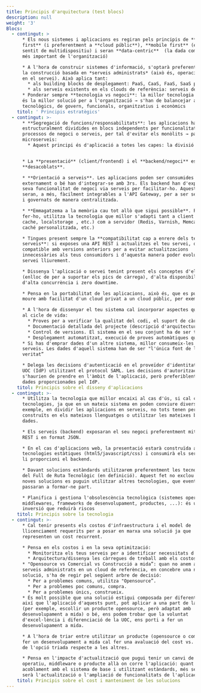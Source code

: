 ```yaml
---
title: Principis d'arquitectura (test blocs)
description: null
weight: '3'
Blocs:
  - contingut: >
      * Els nous sistemes i aplicacions es regiran pels principis de **cloud
      first** (i preferentment a **cloud públic**), **mobile first** (en el
      sentit de multidispositiu) i seran **data-centric**  (la dada com a actiu
      més important de l'organització)

      * A l'hora de construir sistemes d'informació, s'optarà preferentment per
      la construcció basada en *serveis administrats* (això és, operació inclosa
      en el servei). Això aplica tant:
        * als building blocks de desplegament: PaaS, CaaS, FaaS, SaaS per sobre de IaaS/VM
        * als serveis existents en els clouds de referència: serveis de notificacions, cues, CDN, storage, …, per sobre de solucions desenvolupades a mida
      * Ponderar sempre **tecnologia vs negoci**: la millor tecnologia no sempre
      és la millor solució per a l'organització → s'han de balancejar aspectes
      tecnològics, de govern, funcionals, organitzatius i econòmics
    titol: ' Principis estratègics'
  - contingut: >-
      * **Segregació de funcions/responsabilitats**: les aplicacions han d'estar
      estructuralment dividides en blocs independents per funcionalitats,
      processos de negoci o serveis, per tal d'evitar els monòlits → patró de
      microserveis:
        * Aquest principi és d'aplicació a totes les capes: la divisió lògica de les funcionalitats també s'hauria de correspondre a una divisió "física” en el desplegament → un servei, una base de dades <br /> <br />


      * La **presentació** (client/frontend) i el **backend/negoci** estaran
      **desacoblats**.

      * **Orientació a serveis**. Les aplicacions poden ser consumides
      externament o bé han d'integrar-se amb 3rs. Els backend han d'exposar la
      seva funcionalitat de negoci via serveis per facilitar-ho. Aquests serveis
      seran, a més, fàcilment integrables a l'API Gateway, per a ser securitzats
      i governats de manera centralitzada.

      * **Emmagatzema a la memòria cau tot allò que sigui possible**. Per
      fer-ho, utilitza la tecnologia que millor s'adapti tant a client (html5
      cache, localstorage , etc.) com a servidor (Redis, Varnish, Memcache,
      caché personalitzada, etc.)

      * Tingues present sempre la **compatibilitat cap a enrere dels teus
      serveis**: si exposes una API REST i actualitzes el teu servei, que sigui
      compatible amb versions anteriors per a evitar actualitzacions
      innecessàries als teus consumidors i d'aquesta manera poder evolucionar el
      servei lliurement.

      * Dissenya l'aplicació o servei tenint present els conceptes d'elasticitat
      (enlloc de per a suportar els pics de càrrega), d'alta disponibilitat,
      d'alta concurrència i zero downtime.

      * Pensa en la portabilitat de les aplicacions, això és, que es puguin
      moure amb facilitat d'un cloud privat a un cloud públic, per exemple.

      * A l'hora de dissenyar el teu sistema cal incorporar aspectes qualitatius
      al cicle de vida:
        * Proves per a verificar la qualitat del codi, el suport de càrrega o requisits no funcionals del sistema.
        * Documentació detallada del projecte (descripció d'arquitectura, document funcional, manual de desplegament, manual d'explotació, …).
        * Control de versions. El sistema en el seu conjunt ha de ser tractat com un producte amb les seves versions majors, menors, etc
        * Desplegament automatitzat, execució de proves automàtiques que verifiquin la instal·lació i integració contínua.
      * Si has d'emprar dades d'un altre sistema, millor consumeix-les via
      serveis. Les dades d'aquell sistema han de ser "l'única font de la
      veritat”

      * Delega les decisions d'autenticació en el proveïdor d'identitat de la
      UOC (IdP) utilitzant el protocol SAML. Les decisions d'autorització
      s'haurien de prendre en l'àmbit de l'aplicació, però preferiblent amb les
      dades proporcionades pel IdP.
    titol: Principis sobre el disseny d'aplicacions
  - contingut: >-
      * Utilitza la tecnologia que millor encaixi al cas d'ús, si cal combinant
      tecnologies, ja que en un mateix sistema en poden conviure diverses: per
      exemple, en dividir les aplicacions en serveis, no tots tenen perquè estar
      construïts en els mateixos llenguatges o utilitzar les mateixes bases de
      dades.

      * Els serveis (backend) exposaran el seu negoci preferentment mitjançant
      REST i en format JSON.

      * En el cas d'aplicacions web, la presentació estarà construïda amb
      tecnologies estàtiques (html5/javascript/css) i consumirà els serveis que
      li proporcioni el backend.

      * Davant solucions estàndards utilitzarem preferentment les tecnologies
      del Full de Ruta Tecnològic (en definició). Aquest fet no exclou que per a
      noves solucions es puguin utilitzar altres tecnologies, que eventualment
      passaran a formar-ne part.

      * Planifica i gestiona l'obsolescència tecnològica (sistemes operatius,
      middlewares, frameworks de desenvolupament, productes, ...): és una
      inversió que reduirà riscos
    titol: Principis sobre la tecnologia
  - contingut: >-
      * Cal tenir presents els costos d'infraestructura i el model de
      llicenciament requerits per a posar en marxa una solució ja que
      representen un cost recurrent.

      * Pensa en els costos i en la seva optimització:
        * Monitoritza els teus serveis per a identificar necessitats d'ampliació o reducció de recursos i poder ajustar els costos en conseqüència
        * Arquitectura/dissenya les càrregues de treball amb els costos en ment
      * "Opensource vs Comercial vs Construcció a mida”: quan no anem a SaaS o
      serveis administrats en un cloud de referència, en concebre una nova
      solució, s'ha de regir pel següent arbre de decisió:
        * Per a problemes comuns, utilitza "Opensource”.
        * Per a problemes poc comuns, compra.
        * Per a problemes únics, construeix.
      * És molt possible que una solució estigui composada per diferents peces,
      així que l'aplicació d'aquests punt, pot aplicar a una part de la solució
      (per exemple, escollir un producte opensource, però adaptat amb
      desenvolupament a mida) o bé, ens podem trobar que la voluntat
      d'excel·lència i diferenciació de la UOC, ens porti a fer un
      desenvolupament a mida.

      * A l'hora de triar entre utilitzar un producte (opensource o comercial) o
      fer un desenvolupament a mida cal fer una avaluació del cost vs. benefici
      de l'opció triada respecte a les altres.

      * Pensa en l'impacte d'actualització que pugui tenir un canvi de sistema
      operatiu, middleware o producte allà on corre l'aplicació: quant menys
      acoblament amb el sistema de base i utilitzant estàndards, més senzilla
      serà l'actualització o l'ampliació de funcionalitats de l'aplicació.
    titol: Principis sobre el cost i manteniment de les solucions
---
```

 

